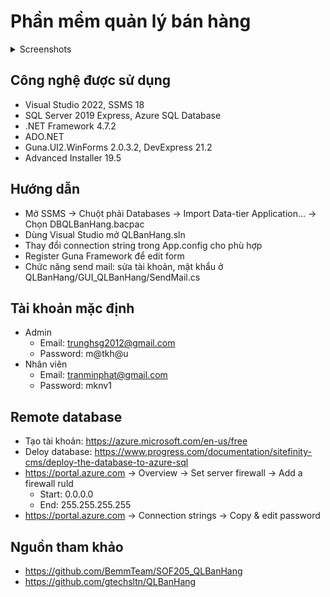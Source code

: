 # Phần mềm quản lý bán hàng

<details>
  <summary>Screenshots</summary>
  <img src="https://i.imgur.com/y5hMket.png" />
</details>

## Công nghệ được sử dụng
- Visual Studio 2022, SSMS 18
- SQL Server 2019 Express, Azure SQL Database
- .NET Framework 4.7.2
- ADO.NET
- Guna.UI2.WinForms 2.0.3.2, DevExpress 21.2
- Advanced Installer 19.5

## Hướng dẫn
- Mở SSMS -> Chuột phải Databases -> Import Data-tier Application... -> Chọn DBQLBanHang.bacpac
- Dùng Visual Studio mở QLBanHang.sln
- Thay đổi connection string trong App.config cho phù hợp
- Register Guna Framework để edit form
- Chức năng send mail: sửa tài khoản, mật khẩu ở QLBanHang/GUI_QLBanHang/SendMail.cs

## Tài khoản mặc định
- Admin 
  + Email: trunghsg2012@gmail.com
  + Password: m@tkh@u
- Nhân viên
  + Email: tranminphat@gmail.com
  + Password: mknv1

## Remote database
- Tạo tài khoản: https://azure.microsoft.com/en-us/free
- Deloy database: https://www.progress.com/documentation/sitefinity-cms/deploy-the-database-to-azure-sql
- https://portal.azure.com -> Overview -> Set server firewall -> Add a firewall ruld
  + Start: 0.0.0.0
  + End: 255.255.255.255
- https://portal.azure.com -> Connection strings -> Copy & edit password

## Nguồn tham khảo
- https://github.com/BemmTeam/SOF205_QLBanHang
- https://github.com/gtechsltn/QLBanHang